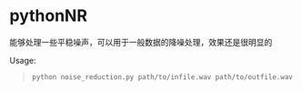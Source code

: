 # pythonNR

能够处理一些平稳噪声，可以用于一般数据的降噪处理，效果还是很明显的

Usage:
> `python noise_reduction.py path/to/infile.wav path/to/outfile.wav`
